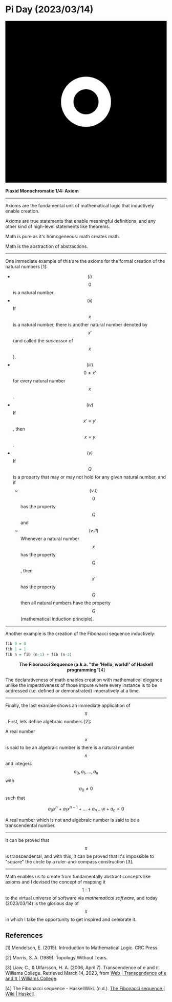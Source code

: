 <!-- Copyright (c) 2023 Tobias Briones. All rights reserved. -->
<!-- SPDX-License-Identifier: CC-BY-4.0 -->
<!-- This file is part of https://github.com/tobiasbriones/blog -->

# Pi Day (2023/03/14)

![Piaxid Monochromatic 1/4: Axiom](axiom---piaxid-monochromatic-1-4.svg)

**Piaxid Monochromatic 1/4: Axiom**

---

Axioms are the fundamental unit of mathematical logic that inductively enable
creation.

Axioms are true statements that enable meaningful definitions, and any other 
kind of high-level statements like theorems.

Math is pure as it's homogeneous: math creates math.

Math is the abstraction of abstractions.

---

One immediate example of this are the axioms for the formal creation of the 
natural numbers [1]:

- $$(i)$$ $$0$$ is a natural number.
- $$(ii)$$ If $$x$$ is a natural number, there is another natural number 
  denoted by $$x'$$ (and called the *successor* of $$x$$).
- $$(iii)$$ $$0 \neq x'$$ for every natural number $$x$$.
- $$(iv)$$ If $$x' = y'$$, then $$x = y$$.
- $$(v)$$ If $$Q$$ is a property that may or may not hold for any given 
  natural number, and if 
  - $$(v.I)$$ $$0$$ has the property $$Q$$ and
  - $$(v.II)$$ Whenever a natural number $$x$$ has the property $$Q$$, then 
    $$x'$$ has the property $$Q$$ then all natural numbers have the property
    $$Q$$ (mathematical induction principle).

---

Another example is the creation of the Fibonacci sequence inductively:

```haskell
fib 0 = 0
fib 1 = 1
fib n = fib (n-1) + fib (n-2)
```

<figcaption>
<p align="center"><strong>The Fibonacci Sequence (a.k.a. "the 'Hello, world!' 
of Haskell programming"</strong>[4]</p>
</figcaption>

The declarativeness of math enables creation with mathematical elegance unlike 
the imperativeness of those impure where every instance is to be addressed 
(i.e. defined or demonstrated) imperatively at a time.

---

Finally, the last example shows an immediate application of $$\pi$$. First, 
lets define algebraic numbers [2]:

A real number $$x$$ is said to be an algebraic number is there is a natural 
number $$n$$ and integers $$a_0, a_1, ..., a_n$$ with $$a_0 \neq 0$$ such that

$$a_0x^n + a_1x^{n-1} + ... + a_{n-1}x + a_n = 0$$

A real number which is not and algebraic number is said to be a 
transcendental number.

---

It can be proved that $$\pi$$ is transcendental, and with this, it can be 
proved that it's impossible to "square" the circle by a ruler-and-compass 
construction [3].

---

Math enables us to create from fundamentally abstract concepts like axioms 
and I devised the concept of mapping it $$1:1$$ to the virtual universe of 
software via *mathematical software*, and today (2023/03/14) is the glorious 
day of $$\pi$$ in which I take the opportunity to get inspired and celebrate it.

## References

[1] Mendelson, E. (2015). Introduction to Mathematical Logic. CRC Press.

[2] Morris, S. A. (1989). Topology Without Tears.

[3] Liaw, C., & Ulfarsson, H. A. (2006, April 7). Transcendence of e and π. Williams College.
Retrieved March 14, 2023, from 
[Web \| Transcendence of e and π \| Williams College](https://web.williams.edu/Mathematics/sjmiller/public_html/book/papers/transcendence/TranscedenceOfPi.pdf).

[4] The Fibonacci sequence - HaskellWiki. (n.d.). 
[The Fibonacci sequence \| Wiki \| Haskell](https://wiki.haskell.org/The_Fibonacci_sequence#Naive_definition).
